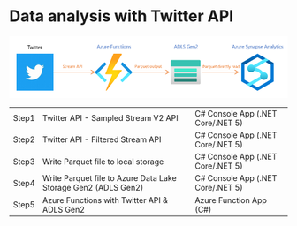 # Data analysis with Twitter API

<img src="./images/overview.png" />
<br>
<table>
   <tr><td>Step1</td><td>Twitter API - Sampled Stream V2 API</td><td>C# Console App (.NET Core/.NET 5)</td></tr>
   <tr><td>Step2</td><td>Twitter API - Filtered Stream API</td><td>C# Console App (.NET Core/.NET 5)</td></tr>
   <tr><td>Step3</td><td>Write Parquet file to local storage</td><td>C# Console App (.NET Core/.NET 5)</td></tr>
   <tr><td>Step4</td><td>Write Parquet file to Azure Data Lake Storage Gen2 (ADLS Gen2)</td><td>C# Console App (.NET Core/.NET 5)</td></tr>
   <tr><td>Step5</td><td>Azure Functions with Twitter API & ADLS Gen2</td><td>Azure Function App (C#)</td></tr>
</table>
